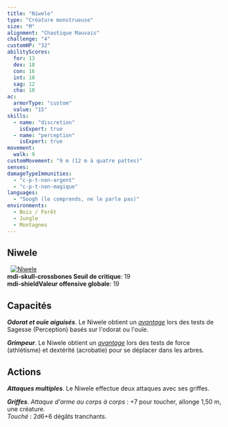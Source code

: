 ```yaml
---
title: "Niwele"
type: "Créature monstrueuse"
size: "M"
alignment: "Chaotique Mauvais"
challenge: "4"
customHP: "32"
abilityScores:
  for: 13
  dex: 18
  con: 16
  int: 10
  sag: 12
  cha: 10
ac:
  armorType: "custom"
  value: "15"
skills:
  - name: "discretion"
    isExpert: true
  - name: "perception"
    isExpert: true
movement:
  walk: 9
customMovement: "9 m (12 m à quatre pattes)"
senses:
damageTypeImmunities:
  - "c-p-t-non-argent"
  - "c-p-t-non-magique"
languages:
  - "Soogh (le comprends, ne le parle pas)"
environments:
  - Bois / Forêt
  - Jungle
  - Montagnes
---
```

## Niwele
&nbsp;
[![Niwele](https://www.douaratil.fr/illustrations/creature-monstrueuse/niwelem.png)](https://www.douaratil.fr/illustrations/creature-monstrueuse/niwele.jpg)  
**<v-icon>mdi-skull-crossbones</v-icon> Seuil de critique**: 19        
**<v-icon>mdi-shield</v-icon>Valeur offensive globale**: 19     
## Capacités

_**Odorat et ouïe aiguisés**_. Le Niwele obtient un [_avantage_](/utiliser-les-caracteristiques/#avantage-et-desavantage) lors des tests de Sagesse (Perception) basés sur l'odorat ou l'ouïe.  

_**Grimpeur**_. Le Niwele obtient un [_avantage_](/utiliser-les-caracteristiques/#avantage-et-desavantage) lors des tests de force (athlétisme) et dextérité (acrobatie) pour se déplacer dans les arbres.


## Actions
_**Attaques multiples**_. Le Niwele effectue deux attaques avec ses griffes.

_**Griffes**_. _Attaque d'arme au corps à corps_ : +7 pour toucher, allonge 1,50 m, une créature.  
_Touché_ : 2d6+6 dégâts tranchants.
